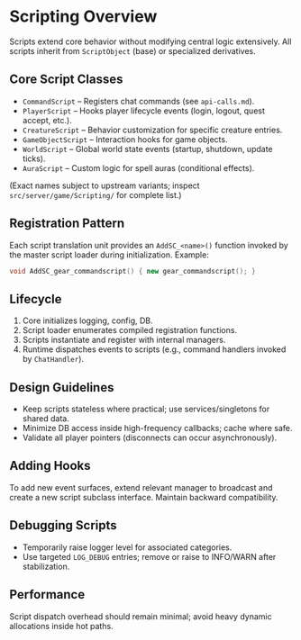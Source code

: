 # Scripting Overview

Scripts extend core behavior without modifying central logic extensively. All scripts inherit from `ScriptObject` (base) or specialized derivatives.

## Core Script Classes

- `CommandScript` – Registers chat commands (see `api-calls.md`).
- `PlayerScript` – Hooks player lifecycle events (login, logout, quest accept, etc.).
- `CreatureScript` – Behavior customization for specific creature entries.
- `GameObjectScript` – Interaction hooks for game objects.
- `WorldScript` – Global world state events (startup, shutdown, update ticks).
- `AuraScript` – Custom logic for spell auras (conditional effects).

(Exact names subject to upstream variants; inspect `src/server/game/Scripting/` for complete list.)

## Registration Pattern

Each script translation unit provides an `AddSC_<name>()` function invoked by the master script loader during initialization. Example:
```cpp
void AddSC_gear_commandscript() { new gear_commandscript(); }
```

## Lifecycle

1. Core initializes logging, config, DB.
2. Script loader enumerates compiled registration functions.
3. Scripts instantiate and register with internal managers.
4. Runtime dispatches events to scripts (e.g., command handlers invoked by `ChatHandler`).

## Design Guidelines

- Keep scripts stateless where practical; use services/singletons for shared data.
- Minimize DB access inside high-frequency callbacks; cache where safe.
- Validate all player pointers (disconnects can occur asynchronously).

## Adding Hooks

To add new event surfaces, extend relevant manager to broadcast and create a new script subclass interface. Maintain backward compatibility.

## Debugging Scripts

- Temporarily raise logger level for associated categories.
- Use targeted `LOG_DEBUG` entries; remove or raise to INFO/WARN after stabilization.

## Performance

Script dispatch overhead should remain minimal; avoid heavy dynamic allocations inside hot paths.
